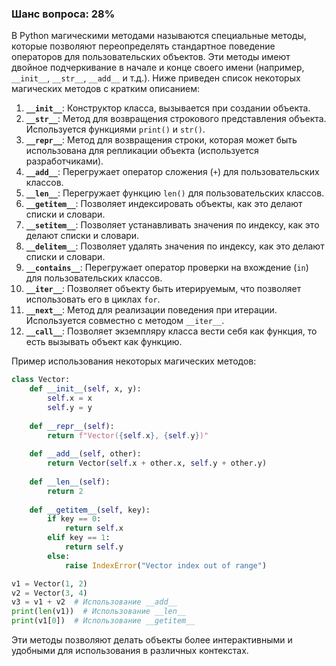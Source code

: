 ### Шанс вопроса: 28%

В Python магическими методами называются специальные методы, которые позволяют переопределять стандартное поведение операторов для пользовательских объектов. Эти методы имеют двойное подчеркивание в начале и конце своего имени (например, `__init__`, `__str__`, `__add__` и т.д.). Ниже приведен список некоторых магических методов с кратким описанием:

1. **`__init__`**: Конструктор класса, вызывается при создании объекта.
2. **`__str__`**: Метод для возвращения строкового представления объекта. Используется функциями `print()` и `str()`.
3. **`__repr__`**: Метод для возвращения строки, которая может быть использована для репликации объекта (используется разработчиками).
4. **`__add__`**: Перегружает оператор сложения (`+`) для пользовательских классов.
5. **`__len__`**: Перегружает функцию `len()` для пользовательских классов.
6. **`__getitem__`**: Позволяет индексировать объекты, как это делают списки и словари.
7. **`__setitem__`**: Позволяет устанавливать значения по индексу, как это делают списки и словари.
8. **`__delitem__`**: Позволяет удалять значения по индексу, как это делают списки и словари.
9. **`__contains__`**: Перегружает оператор проверки на вхождение (`in`) для пользовательских классов.
10. **`__iter__`**: Позволяет объекту быть итерируемым, что позволяет использовать его в циклах `for`.
11. **`__next__`**: Метод для реализации поведения при итерации. Используется совместно с методом `__iter__`.
12. **`__call__`**: Позволяет экземпляру класса вести себя как функция, то есть вызывать объект как функцию.

Пример использования некоторых магических методов:

```python
class Vector:
    def __init__(self, x, y):
        self.x = x
        self.y = y
    
    def __repr__(self):
        return f"Vector({self.x}, {self.y})"
    
    def __add__(self, other):
        return Vector(self.x + other.x, self.y + other.y)
    
    def __len__(self):
        return 2
    
    def __getitem__(self, key):
        if key == 0:
            return self.x
        elif key == 1:
            return self.y
        else:
            raise IndexError("Vector index out of range")

v1 = Vector(1, 2)
v2 = Vector(3, 4)
v3 = v1 + v2  # Использование __add__
print(len(v1))  # Использование __len__
print(v1[0])  # Использование __getitem__
```

Эти методы позволяют делать объекты более интерактивными и удобными для использования в различных контекстах.